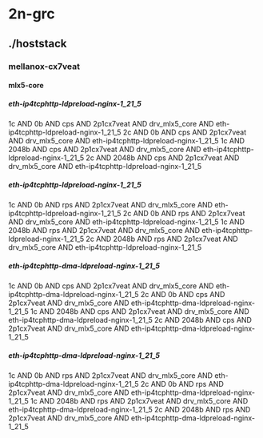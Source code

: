 # 2n-grc
## ./hoststack
### mellanox-cx7veat
#### mlx5-core
##### eth-ip4tcphttp-ldpreload-nginx-1_21_5
1c AND 0b AND cps AND 2p1cx7veat AND drv_mlx5_core AND eth-ip4tcphttp-ldpreload-nginx-1_21_5
2c AND 0b AND cps AND 2p1cx7veat AND drv_mlx5_core AND eth-ip4tcphttp-ldpreload-nginx-1_21_5
1c AND 2048b AND cps AND 2p1cx7veat AND drv_mlx5_core AND eth-ip4tcphttp-ldpreload-nginx-1_21_5
2c AND 2048b AND cps AND 2p1cx7veat AND drv_mlx5_core AND eth-ip4tcphttp-ldpreload-nginx-1_21_5
##### eth-ip4tcphttp-ldpreload-nginx-1_21_5
1c AND 0b AND rps AND 2p1cx7veat AND drv_mlx5_core AND eth-ip4tcphttp-ldpreload-nginx-1_21_5
2c AND 0b AND rps AND 2p1cx7veat AND drv_mlx5_core AND eth-ip4tcphttp-ldpreload-nginx-1_21_5
1c AND 2048b AND rps AND 2p1cx7veat AND drv_mlx5_core AND eth-ip4tcphttp-ldpreload-nginx-1_21_5
2c AND 2048b AND rps AND 2p1cx7veat AND drv_mlx5_core AND eth-ip4tcphttp-ldpreload-nginx-1_21_5
##### eth-ip4tcphttp-dma-ldpreload-nginx-1_21_5
1c AND 0b AND cps AND 2p1cx7veat AND drv_mlx5_core AND eth-ip4tcphttp-dma-ldpreload-nginx-1_21_5
2c AND 0b AND cps AND 2p1cx7veat AND drv_mlx5_core AND eth-ip4tcphttp-dma-ldpreload-nginx-1_21_5
1c AND 2048b AND cps AND 2p1cx7veat AND drv_mlx5_core AND eth-ip4tcphttp-dma-ldpreload-nginx-1_21_5
2c AND 2048b AND cps AND 2p1cx7veat AND drv_mlx5_core AND eth-ip4tcphttp-dma-ldpreload-nginx-1_21_5
##### eth-ip4tcphttp-dma-ldpreload-nginx-1_21_5
1c AND 0b AND rps AND 2p1cx7veat AND drv_mlx5_core AND eth-ip4tcphttp-dma-ldpreload-nginx-1_21_5
2c AND 0b AND rps AND 2p1cx7veat AND drv_mlx5_core AND eth-ip4tcphttp-dma-ldpreload-nginx-1_21_5
1c AND 2048b AND rps AND 2p1cx7veat AND drv_mlx5_core AND eth-ip4tcphttp-dma-ldpreload-nginx-1_21_5
2c AND 2048b AND rps AND 2p1cx7veat AND drv_mlx5_core AND eth-ip4tcphttp-dma-ldpreload-nginx-1_21_5